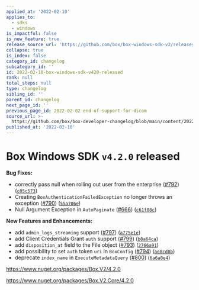 ```yaml
---
applied_at: '2022-02-10'
applies_to:
  - sdks
  - windows
is_impactful: false
is_new_feature: true
release_source_url: 'https://github.com/box/box-windows-sdk-v2/releases/tag/v4.2.0'
collapse: true
is_index: false
category_id: changelog
subcategory_id: ''
id: 2022-02-10-box-windows-sdk-v420-released
rank: null
total_steps: null
type: changelog
sibling_id: ''
parent_id: changelog
next_page_id: ''
previous_page_id: 2022-02-02-end-of-support-for-dicom
source_url: >-
  https://github.com/box/box-developer-changelog/blob/main/content/2022/02-10-box-windows-sdk-v420-released.md
published_at: '2022-02-10'
---
```

# Box Windows SDK `v4.2.0` released

**Bug Fixes:**

* correctly pass null when rolling out user from the enterprise ([#792][1]) ([`c85c573`][2])
* Creating `BoxAuthenticationFailedException` no longer throws an exception ([#790][3]) ([`55a706e`][4])
* Null Argument Exception in `AutoPaginate` ([#666][5]) ([`c61f08c`][6])

**New Features and Enhancements:**

* add `admin_logs_streaming` support ([#797][7]) ([`a775e1e`][8])
* add Client Credentials Grant `auth` support ([#799][9]) ([`b8a64ca`][10])
* add `disposition_at` field to the File object ([#793][11]) ([`2766a91`][12])
* add possibility to set `auth` token `uri` in `BoxConfig` ([#794][13]) ([`ae8cd8b`][14])
* deprecate `index_name` in `ExecuteMetadataQuery` ([#800][15]) ([`6a6a0e4`][16])

<https://www.nuget.org/packages/Box.V2/4.2.0>

<https://www.nuget.org/packages/Box.V2.Core/4.2.0>

[1]: https://github.com/box/box-windows-sdk-v2/issues/792

[2]: https://github.com/box/box-windows-sdk-v2/commit/c85c5735865b7dd97ffa1428a8f57d2edff6811b

[3]: https://github.com/box/box-windows-sdk-v2/issues/790

[4]: https://github.com/box/box-windows-sdk-v2/commit/55a706e4091271aa55208a260b2f4f96e1527698

[5]: https://github.com/box/box-windows-sdk-v2/issues/666

[6]: https://github.com/box/box-windows-sdk-v2/commit/c61f08cc02d5c95ff71ef700e97393a0dc3dc890

[7]: https://github.com/box/box-windows-sdk-v2/issues/797

[8]: https://github.com/box/box-windows-sdk-v2/commit/a775e1e5c7696a1e5f82b5dc7edbed8eb09f640d

[9]: https://github.com/box/box-windows-sdk-v2/issues/799

[10]: https://github.com/box/box-windows-sdk-v2/commit/b8a64ca3887298feccef5185f6bfec4c3771b5a9

[11]: https://github.com/box/box-windows-sdk-v2/issues/793

[12]: https://github.com/box/box-windows-sdk-v2/commit/2766a914fad1eb40371cd4430b3450360088b331

[13]: https://github.com/box/box-windows-sdk-v2/issues/794

[14]: https://github.com/box/box-windows-sdk-v2/commit/ae8cd8b91dd91b8a786e53ff5b3501d2700686a4

[15]: https://github.com/box/box-windows-sdk-v2/issues/800

[16]: https://github.com/box/box-windows-sdk-v2/commit/6a6a0e4a0e41ec70ec33acacba00bee6c7ee881f